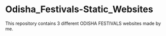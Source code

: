 # Odisha_Festivals-Static_Websites
This repository contains 3 different ODISHA FESTIVALS websites made by me.
